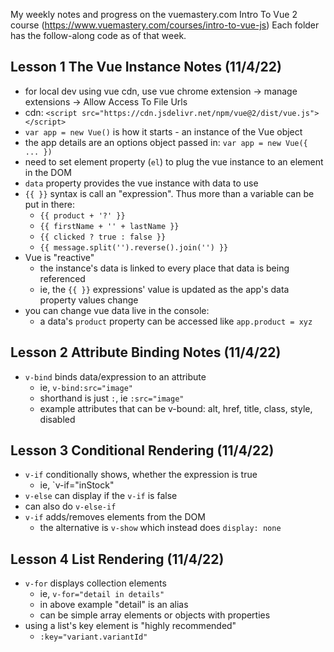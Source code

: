 My weekly notes and progress on the vuemastery.com Intro To Vue 2 course (https://www.vuemastery.com/courses/intro-to-vue-js)
Each folder has the follow-along code as of that week.

## Lesson 1 The Vue Instance Notes (11/4/22)
- for local dev using vue cdn, use vue chrome extension -> manage extensions -> Allow Access To File Urls
- cdn: `<script src="https://cdn.jsdelivr.net/npm/vue@2/dist/vue.js"></script>`
- `var app = new Vue()` is how it starts - an instance of the Vue object
- the app details are an options object passed in: `var app = new Vue({ ... })`
- need to set element property (`el`) to plug the vue instance to an element in the DOM
- `data` property provides the vue instance with data to use
- `{{ }}` syntax is call an "expression". Thus more than a variable can be put in there:
  - `{{ product + '?' }}`
  - `{{ firstName + '' + lastName }}`
  - `{{ clicked ? true : false }}`
  - `{{ message.split('').reverse().join('') }}`
- Vue is "reactive" 
  - the instance's data is linked to every place that data is being referenced
  - ie, the `{{ }}` expressions' value is updated as the app's data property values change
- you can change vue data live in the console:
  - a data's `product` property can be accessed like `app.product = xyz`

## Lesson 2 Attribute Binding Notes (11/4/22)
- `v-bind` binds data/expression to an attribute
  - ie, `v-bind:src="image"`
  - shorthand is just `:`, ie `:src="image"`
  - example attributes that can be v-bound: alt, href, title, class, style, disabled

## Lesson 3 Conditional Rendering (11/4/22)
- `v-if` conditionally shows, whether the expression is true
  - ie, `v-if="inStock"
- `v-else` can display if the `v-if` is false
- can also do `v-else-if`
- `v-if` adds/removes elements from the DOM
  - the alternative is `v-show` which instead does `display: none`

## Lesson 4 List Rendering (11/4/22)
- `v-for` displays collection elements
  - ie, `v-for="detail in details"`
  - in above example "detail" is an alias
  - can be simple array elements or objects with properties
- using a list's key element is "highly recommended"
  - `:key="variant.variantId"`